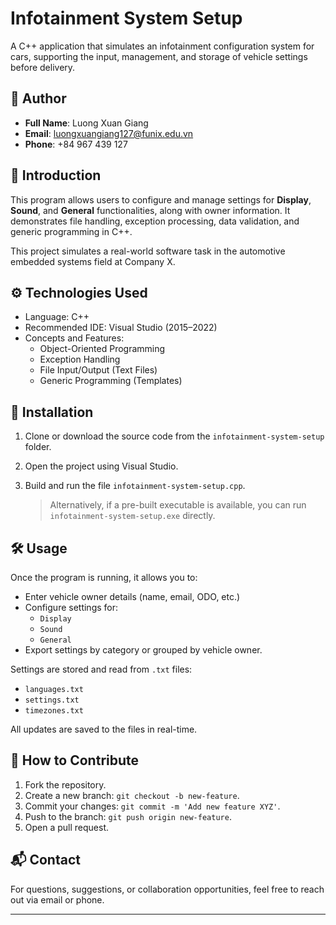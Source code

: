 # Infotainment System Setup

A C++ application that simulates an infotainment configuration system for cars, supporting the input, management, and storage of vehicle settings before delivery.

## 👤 Author

- **Full Name**: Luong Xuan Giang
- **Email**: luongxuangiang127@funix.edu.vn  
- **Phone**: +84 967 439 127  

## 🧩 Introduction

This program allows users to configure and manage settings for **Display**, **Sound**, and **General** functionalities, along with owner information. It demonstrates file handling, exception processing, data validation, and generic programming in C++.

This project simulates a real-world software task in the automotive embedded systems field at Company X.

## ⚙️ Technologies Used

- Language: C++
- Recommended IDE: Visual Studio (2015–2022)
- Concepts and Features:
  - Object-Oriented Programming
  - Exception Handling
  - File Input/Output (Text Files)
  - Generic Programming (Templates)

## 🚀 Installation

1. Clone or download the source code from the `infotainment-system-setup` folder.
2. Open the project using Visual Studio.
3. Build and run the file `infotainment-system-setup.cpp`.

    > Alternatively, if a pre-built executable is available, you can run `infotainment-system-setup.exe` directly.

## 🛠️ Usage

Once the program is running, it allows you to:

- Enter vehicle owner details (name, email, ODO, etc.)
- Configure settings for:
  - `Display`
  - `Sound`
  - `General`
- Export settings by category or grouped by vehicle owner.

Settings are stored and read from `.txt` files:
- `languages.txt`
- `settings.txt`
- `timezones.txt`

All updates are saved to the files in real-time.

## 🤝 How to Contribute

1. Fork the repository.
2. Create a new branch: `git checkout -b new-feature`.
3. Commit your changes: `git commit -m 'Add new feature XYZ'`.
4. Push to the branch: `git push origin new-feature`.
5. Open a pull request.



## 📬 Contact

For questions, suggestions, or collaboration opportunities, feel free to reach out via email or phone.

---

